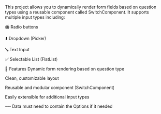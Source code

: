This project allows you to dynamically render form fields based on question types using a reusable component called SwitchComponent. It supports multiple input types including:

📻 Radio buttons

⬇️ Dropdown (Picker)

🔤 Text Input

✅ Selectable List (FlatList)

🚀 Features
Dynamic form rendering based on question type

Clean, customizable layout

Reusable and modular component (SwitchComponent)

Easily extensible for additional input types

<SwitchComponent
  index={index}
  key={index}
  Data={item}
  Type={item.QuestionType}
/>

--- Data must need to contain the Options if it needed